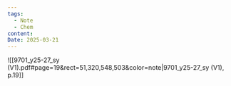 ```yaml
---
tags:
  - Note
  - Chem
content:
Date: 2025-03-21
---
```


![[9701_y25-27_sy (V1).pdf#page=19&rect=51,320,548,503&color=note|9701_y25-27_sy (V1), p.19]]

